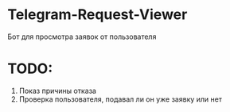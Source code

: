# Telegram-Request-Viewer
Бот для просмотра заявок от пользователя

# TODO:
1. Показ причины отказа
2. Проверка пользователя, подавал ли он уже заявку или нет
